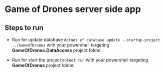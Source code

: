 # Game of Drones server side app

## Steps to run

* Run for update database `dotnet ef database update --startup-project  ../GameOfDrones` with your powershell targeting  **GameOfDrones.DataAccess** project folder.

* Run for start the project `dotnet run` with your powershell targeting  **GameOfDrones** project folder.
